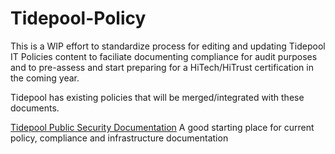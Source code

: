 # Tidepool-Policy

This is a WIP effort to standardize process for editing and updating Tidepool IT Policies content to faciliate documenting compliance for audit purposes and to pre-assess and start preparing for a HiTech/HiTrust certification in the coming year.

Tidepool has existing policies that will be merged/integrated with these documents.

[Tidepool Public Security Documentation](https://tidepool.org/security) A good starting place for current policy, compliance and infrastructure documentation
